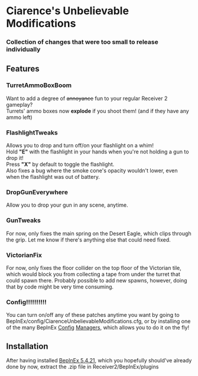 # Ciarence's Unbelievable Modifications
### Collection of changes that were too small to release individually
## Features

### TurretAmmoBoxBoom
Want to add a degree of ~~annoyance~~ fun to your regular Receiver 2 gameplay?  
Turrets' ammo boxes now **explode** if you shoot them! (and if they have any ammo left)

### FlashlightTweaks  
Allows you to drop and turn off/on your flashlight on a whim!  
Hold **"E"** with the flashlight in your hands when you're not holding a gun to drop it!   
Press **"X"** by default to toggle the flashlight.  
Also fixes a bug where the smoke cone's opacity wouldn't lower, even when the flashlight was out of battery.

### DropGunEverywhere
Allow you to drop your gun in any scene, anytime.

### GunTweaks
For now, only fixes the main spring on the Desert Eagle, which clips through the grip.
Let me know if there's anything else that could need fixed.

### VictorianFix
For now, only fixes the floor collider on the top floor of the Victorian tile, which would block you from collecting a tape from under the turret that could spawn there.
Probably possible to add new spawns, however, doing that by code might be very time consuming.

### Config!!!!!!!!!!
You can turn on/off any of these patches anytime you want by going to BepInEx/config/CiarenceUnbelievableModifications.cfg, or by installing one of the many BepInEx [Config](https://github.com/sinai-dev/BepInExConfigManager) [Managers](https://github.com/BepInEx/BepInEx.ConfigurationManager), which allows you to do it on the fly!

## Installation
After having installed [BepInEx 5.4.21](https://github.com/BepInEx/BepInEx/releases/tag/v5.4.21), which you hopefully should've already done by now, extract the .zip file in Receiver2/BepInEx/plugins

